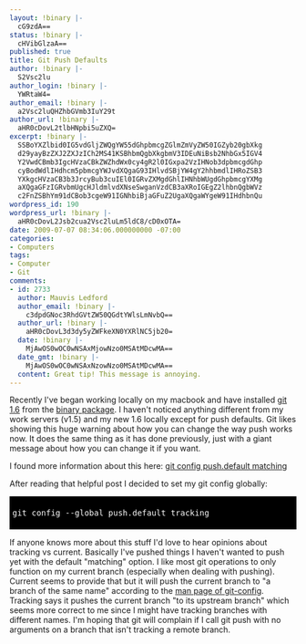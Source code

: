 ```yaml
---
layout: !binary |-
  cG9zdA==
status: !binary |-
  cHVibGlzaA==
published: true
title: Git Push Defaults
author: !binary |-
  S2Vsc2lu
author_login: !binary |-
  YWRtaW4=
author_email: !binary |-
  a2Vsc2luQHZhbGVmb3IuY29t
author_url: !binary |-
  aHR0cDovL2tlbHNpbi5uZXQ=
excerpt: !binary |-
  SSBoYXZlbid0IG5vdGljZWQgYW55dGhpbmcgZGlmZmVyZW50IGZyb20gbXkg
  d29yayBzZXJ2ZXJzICh2MS41KSBhbmQgbXkgbmV3IDEuNiBsb2NhbGx5IGV4
  Y2VwdCBmb3IgcHVzaCBkZWZhdWx0cy4gR2l0IGxpa2VzIHNob3dpbmcgdGhp
  cyBodWdlIHdhcm5pbmcgYWJvdXQgaG93IHlvdSBjYW4gY2hhbmdlIHRoZSB3
  YXkgcHVzaCB3b3JrcyBub3cuIEl0IGRvZXMgdGhlIHNhbWUgdGhpbmcgYXMg
  aXQgaGFzIGRvbmUgcHJldmlvdXNseSwganVzdCB3aXRoIGEgZ2lhbnQgbWVz
  c2FnZSBhYm91dCBob3cgeW91IGNhbiBjaGFuZ2UgaXQgaWYgeW91IHdhbnQu
wordpress_id: 190
wordpress_url: !binary |-
  aHR0cDovL2Jsb2cua2Vsc2luLm5ldC8/cD0xOTA=
date: 2009-07-07 08:34:06.000000000 -07:00
categories:
- Computers
tags:
- Computer
- Git
comments:
- id: 2733
  author: Mauvis Ledford
  author_email: !binary |-
    c3dpdGNoc3RhdGVtZW50QGdtYWlsLmNvbQ==
  author_url: !binary |-
    aHR0cDovL3d3dy5yZWFkeXN0YXRlNC5jb20=
  date: !binary |-
    MjAwOS0wOC0wNSAxMjowNzo0MSAtMDcwMA==
  date_gmt: !binary |-
    MjAwOS0wOC0wNSAxNzowNzo0MSAtMDcwMA==
  content: Great tip! This message is annoying.
---
```

Recently I've began working locally on my macbook and have installed <a href="http://git-scm.com/">git 1.6</a> from the <a href="http://code.google.com/p/git-osx-installer/downloads/list?can=3">binary package</a>. I haven't noticed anything different from my work servers (v1.5) and my new 1.6 locally except for push defaults. Git likes showing this huge warning about how you can change the way push works now. It does the same thing as it has done previously, just with a giant message about how you can change it if you want.

I found more information about this here: <a href="http://pivotallabs.com/users/alex/blog/articles/883-git-config-push-default-matching">git config push.default matching</a>

After reading that helpful post I decided to set my git config globally:
<pre style="color: #F8F8F8; background-color: #000000; padding: 5px; overflow: auto;">
git config --global push.default tracking
</pre>

If anyone knows more about this stuff I'd love to hear opinions about tracking vs current. Basically I've pushed things I haven't wanted to push yet with the default "matching" option. I like most git operations to only function on my current branch (especially when dealing with pushing). Current seems to provide that but it will push the current branch to "a branch of the same name" according to the <a href="http://www.kernel.org/pub/software/scm/git/docs/git-config.html">man page of git-config</a>. Tracking says it pushes the current branch "to its upstream branch" which seems more correct to me since I might have tracking branches with different names. I'm hoping that git will complain if I call git push with no arguments on a branch that isn't tracking a remote branch.
